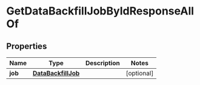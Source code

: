 

# GetDataBackfillJobByIdResponseAllOf


## Properties

| Name | Type | Description | Notes |
|------------ | ------------- | ------------- | -------------|
|**job** | [**DataBackfillJob**](DataBackfillJob.md) |  |  [optional] |



